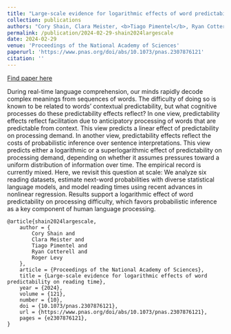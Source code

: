 ```yaml
---
title: "Large-scale evidence for logarithmic effects of word predictability on reading time"
collection: publications
authors: "Cory Shain, Clara Meister, <b>Tiago Pimentel</b>, Ryan Cotterell, Roger Levy"
permalink: /publication/2024-02-29-shain2024largescale
date: 2024-02-29
venue: 'Proceedings of the National Academy of Sciences'
paperurl: 'https://www.pnas.org/doi/abs/10.1073/pnas.2307876121'
citation: ''
---
```


<a href='https://www.pnas.org/doi/abs/10.1073/pnas.2307876121'>Find paper here</a>

During real-time language comprehension, our minds rapidly decode complex meanings from sequences of words. The difficulty of doing so is known to be related to words’ contextual predictability, but what cognitive processes do these predictability effects reflect? In one view, predictability effects reflect facilitation due to anticipatory processing of words that are predictable from context. This view predicts a linear effect of predictability on processing demand. In another view, predictability effects reflect the costs of probabilistic inference over sentence interpretations. This view predicts either a logarithmic or a superlogarithmic effect of predictability on processing demand, depending on whether it assumes pressures toward a uniform distribution of information over time. The empirical record is currently mixed. Here, we revisit this question at scale: We analyze six reading datasets, estimate next-word probabilities with diverse statistical language models, and model reading times using recent advances in nonlinear regression. Results support a logarithmic effect of word predictability on processing difficulty, which favors probabilistic inference as a key component of human language processing.

```
@article{shain2024largescale,
    author = {
        Cory Shain and
        Clara Meister and
        Tiago Pimentel and
        Ryan Cotterell and
        Roger Levy
    },
    article = {Proceedings of the National Academy of Sciences},
    title = {Large-scale evidence for logarithmic effects of word predictability on reading time},
    year = {2024},
    volume = {121},
    number = {10},
    doi = {10.1073/pnas.2307876121},
    url = {https://www.pnas.org/doi/abs/10.1073/pnas.2307876121},
    pages = {e2307876121},
}
```